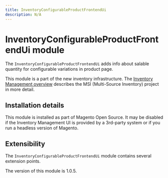 ```yaml
---
title: InventoryConfigurableProductFrontendUi
description: N/A
---
```


# InventoryConfigurableProductFrontendUi module

The `InventoryConfigurableProductFrontendUi` adds info about salable quantity for configurable variations in product page.

This module is a part of the new inventory infrastructure. The
[Inventory Management overview](https://developer.adobe.com/commerce/webapi/rest/inventory/index.html)
describes the MSI (Multi-Source Inventory) project in more detail.

## Installation details

This module is installed as part of Magento Open Source. It may be disabled if the Inventory Management UI
is provided by a 3rd-party system or if you run a headless version of Magento.

## Extensibility

The `InventoryConfigurableProductFrontendUi` module contains several extension points.

<InlineAlert slots="text" />
The version of this module is 1.0.5.
